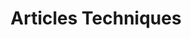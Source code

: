 ---
title: Articles Techniques
type: docs
weight: 85
url: fr/java/technical-articles/
lastmod: "2022-01-27"
---
